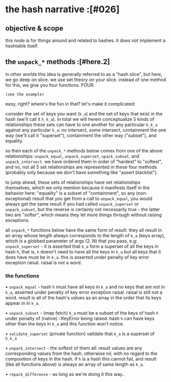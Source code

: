 # the hash narrative :[#026]


## objective & scope

this node is for things around and related to hashes. it does not implement
a hashtable itself.




## the `unpack_*` methods :[#here.2]

in other worlds this idea is generally referred to as a "hash slice", but
here, we go deep on slice. we use set theory on your slice. instead of one
method for this, we give you four functions. FOUR.

    (see the example)

easy, right? where's the fun in that? let's make it complicated:

consider the set of keys you want (`k_a`) and the set of keys that exist in
the hash (we'll call it `h_k_a`). in total we will herein conceptualize 5
kinds of relationships these sets can have to one another for any particular
`h_k_a` against any particular `k_a`: no intersect, some intersect,
containment the one way (we'll call it "superset"), containment the
other way ("subset"), and equality.

so then each of the `unpack_*` methods below comes from one of the above
relationships: `unpack_equal`, `unpack_superset`, `upack_subset`, and
`unpack_intersect`. we have ordered them in order of "hardest" to "softest",
and no, not all 5 set relationships are represented in these four methods
(probably only because we don't have something like "assert blacklist").

to jump ahead, these sets of relationships have set relationships themselves,
which we only mention because it manifests itself in the behavior here:
"equality" is a subset of "containment", so any (non- exceptional) result that
you get from a call to `unpack_equal`, you would always get the same result if
you had called `unpack_superset` or `unpack_subset`, but the reverse is
certainly not necessarily true - the latter two are "softer", which means they
let more things through without raising exceptions.

all `unpack_*` functions below have the same form of result: they all result
in an array whose length always corresponds to the length of `k_a` (keys
array), which is a globbed parameter of args (2..N) that you pass, e.g:
`unpack_superset` - it is asserted that `k_a` form a superset of all the keys
in hash `h`, that is, `h` doesn't need to have all the keys in `k_a` but all
keys that it does have must be in `k_a`. this is asserted under penalty of
key error exception raisal. raisal is not a word.

### the functions

• `unpack_equal` - hash `h` must have all keys in `k_a` and no keys that are
  not in `k_a`, asserted under penalty of key error exception raisal. raisal
  is still not a word. result is all of the hash's values as an array in the
  order that its keys appear in in `k_a`.

• `unpack_subset` - (map fetch) `k_a` must be a subset of the keys of hash `h`
  under penalty of (native) ::KeyError being raised. hash `h` can have keys
  other than the keys in `k_a` and this function won't notice.

• `validate_superset` (private function) validate that `k_a` is a superset of `h_k_a`

• `unpack_intersect` - the softest of them all: result values are any
  corresponding values from the hash, otherwise nil; with no regard to the
  composition of keys in the hash. if `h` is a hash this cannot fail, and
  result (like all functions above) is always an array of same length as `k_a`.

• `repack_difference` - as long as we're doing it this way..
